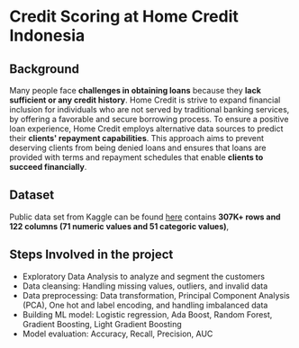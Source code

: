 # Credit Scoring at Home Credit Indonesia


## Background
Many people  face **challenges in obtaining loans** because they **lack sufficient or any credit history**. Home Credit is strive to expand financial inclusion for individuals who are not served by traditional banking services, by offering a favorable and secure borrowing process. To ensure a positive loan experience, Home Credit employs alternative data sources to predict their **clients' repayment capabilities**. This approach aims to prevent deserving clients from being denied loans and ensures that loans are provided with terms and repayment schedules that enable **clients to succeed financially**.

## Dataset
Public data set from Kaggle can be found [here](https://www.kaggle.com/c/home-credit-default-risk) contains **307K+ rows and 122 columns (71 numeric values and 51 categoric values)**, 

## Steps Involved in the project
- Exploratory Data Analysis to analyze and segment the customers
- Data cleansing: Handling missing values, outliers, and invalid data
- Data preprocessing: Data transformation, Principal Component Analysis (PCA), One hot and label encoding, and handling imbalanced data
- Building ML model: Logistic regression, Ada Boost, Random Forest, Gradient Boosting, Light Gradient Boosting
- Model evaluation: Accuracy, Recall, Precision, AUC
